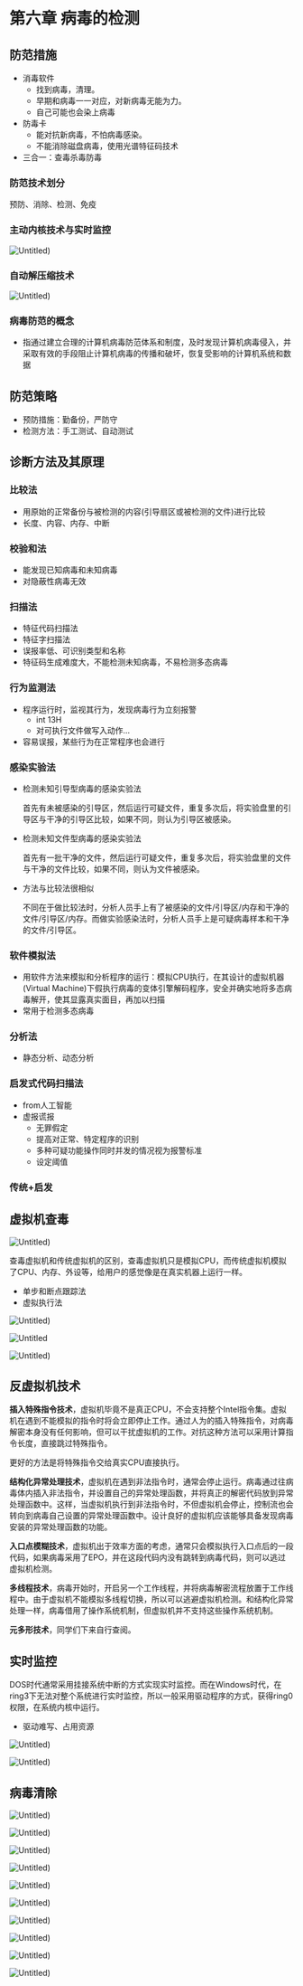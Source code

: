 ﻿# 第六章 病毒的检测

## 防范措施

- 消毒软件
    - 找到病毒，清理。
    - 早期和病毒一一对应，对新病毒无能为力。
    - 自己可能也会染上病毒
- 防毒卡
    - 能对抗新病毒，不怕病毒感染。
    - 不能消除磁盘病毒，使用光谱特征码技术
- 三合一：查毒杀毒防毒

### 防范技术划分

预防、消除、检测、免疫

### 主动内核技术与实时监控

![Untitled](病毒/Untitled%203.png))

### 自动解压缩技术

![Untitled](病毒/Untitled%204.png))

### 病毒防范的概念

- 指通过建立合理的计算机病毒防范体系和制度，及时发现计算机病毒侵入，并采取有效的手段阻止计算机病毒的传播和破坏，恢复受影响的计算机系统和数据

## 防范策略

- 预防措施：勤备份，严防守
- 检测方法：手工测试、自动测试

## 诊断方法及其原理

### 比较法

- 用原始的正常备份与被检测的内容(引导扇区或被检测的文件)进行比较
- 长度、内容、内存、中断

### 校验和法

- 能发现已知病毒和未知病毒
- 对隐蔽性病毒无效

### 扫描法

- 特征代码扫描法
- 特征字扫描法
- 误报率低、可识别类型和名称
- 特征码生成难度大，不能检测未知病毒，不易检测多态病毒

### 行为监测法

- 程序运行时，监视其行为，发现病毒行为立刻报警
    - int 13H
    - 对可执行文件做写入动作…
- 容易误报，某些行为在正常程序也会进行

### 感染实验法

- 检测未知引导型病毒的感染实验法
    
    首先有未被感染的引导区，然后运行可疑文件，重复多次后，将实验盘里的引导区与干净的引导区比较，如果不同，则认为引导区被感染。
    
- 检测未知文件型病毒的感染实验法
    
    首先有一批干净的文件，然后运行可疑文件，重复多次后，将实验盘里的文件与干净的文件比较，如果不同，则认为文件被感染。
    
- 方法与比较法很相似
    
    不同在于做比较法时，分析人员手上有了被感染的文件/引导区/内存和干净的文件/引导区/内存。而做实验感染法时，分析人员手上是可疑病毒样本和干净的文件/引导区。
    

### 软件模拟法

- 用软件方法来模拟和分析程序的运行：模拟CPU执行，在其设计的虚拟机器(Virtual Machine)下假执行病毒的变体引擎解码程序，安全并确实地将多态病毒解开，使其显露真实面目，再加以扫描
- 常用于检测多态病毒

### 分析法

- 静态分析、动态分析

### 启发式代码扫描法

- from人工智能
- 虚报谎报
    - 无罪假定
    - 提高对正常、特定程序的识别
    - 多种可疑功能操作同时并发的情况视为报警标准
    - 设定阈值

### 传统+启发

## 虚拟机查毒

![Untitled](病毒/Untitled%205.png))

查毒虚拟机和传统虚拟机的区别，查毒虚拟机只是模拟CPU，而传统虚拟机模拟了CPU、内存、外设等，给用户的感觉像是在真实机器上运行一样。

- 单步和断点跟踪法
- 虚拟执行法

![Untitled](病毒/Untitled%206.png))

![Untitled](%E7%97%85%E6%AF%92/Untitled%207.png)

![Untitled](病毒/Untitled%208.png))

## 反虚拟机技术

**插入特殊指令技术**，虚拟机毕竟不是真正CPU，不会支持整个Intel指令集。虚拟机在遇到不能模拟的指令时将会立即停止工作。通过人为的插入特殊指令，对病毒解密本身没有任何影响，但可以干扰虚拟机的工作。对抗这种方法可以采用计算指令长度，直接跳过特殊指令。

更好的方法是将特殊指令交给真实CPU直接执行。

**结构化异常处理技术**，虚拟机在遇到非法指令时，通常会停止运行。病毒通过往病毒体内插入非法指令，并设置自己的异常处理函数，并将真正的解密代码放到异常处理函数中。这样，当虚拟机执行到非法指令时，不但虚拟机会停止，控制流也会转向到病毒自己设置的异常处理函数中。设计良好的虚拟机应该能够具备发现病毒安装的异常处理函数的功能。

**入口点模糊技术**，虚拟机出于效率方面的考虑，通常只会模拟执行入口点后的一段代码，如果病毒采用了EPO，并在这段代码内没有跳转到病毒代码，则可以逃过虚拟机检测。

**多线程技术**，病毒开始时，开启另一个工作线程，并将病毒解密流程放置于工作线程中。由于虚拟机不能模拟多线程切换，所以可以逃避虚拟机检测。和结构化异常处理一样，病毒借用了操作系统机制，但虚拟机并不支持这些操作系统机制。

**元多形技术**，同学们下来自行查阅。

## 实时监控

DOS时代通常采用挂接系统中断的方式实现实时监控。而在Windows时代，在ring3下无法对整个系统进行实时监控，所以一般采用驱动程序的方式，获得ring0权限，在系统内核中运行。

- 驱动难写、占用资源

![Untitled](病毒/Untitled%209.png))

![Untitled](病毒/Untitled%2010.png))

## 病毒清除

![Untitled](病毒/Untitled%2011.png))

![Untitled](病毒/Untitled%2012.png))

![Untitled](病毒/Untitled%2013.png))

![Untitled](病毒/Untitled%2014.png))

![Untitled](病毒/Untitled%2015.png))

![Untitled](病毒/Untitled%2016.png))

![Untitled](病毒/Untitled%2017.png))

![Untitled](病毒/Untitled%2018.png))

![Untitled](病毒/Untitled%2019.png))

![Untitled](病毒/Untitled%2020.png))
